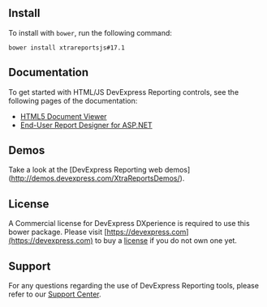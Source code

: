 ## Install

To install with `bower`, run the following command:

```shell
bower install xtrareportsjs#17.1
```

## Documentation

To get started with HTML/JS DevExpress Reporting controls, see the following pages of the documentation:
- [HTML5 Document Viewer](http://documentation.devexpress.com/#XtraReports/CustomDocument17738)
- [End-User Report Designer for ASP.NET](http://documentation.devexpress.com/#XtraReports/CustomDocument17103)

## Demos

Take a look at the [DevExpress Reporting web demos]
(http://demos.devexpress.com/XtraReportsDemos/).

## License

A Commercial license for DevExpress DXperience is required to use this bower package. Please visit [https://devexpress.com](https://devexpress.com) to buy a [license](https://www.devexpress.com/Support/LicensingFAQ.xml) if you do not own one yet. 

## Support

For any questions regarding the use of DevExpress Reporting tools, please refer to our [Support Center](https://www.devexpress.com/Support/Center).